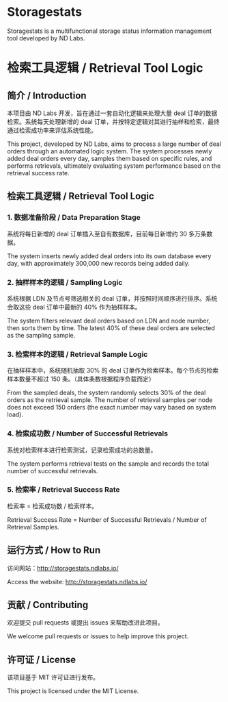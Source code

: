 # Storagestats
Storagestats is a multifunctional storage status information management tool developed by ND Labs.


# 检索工具逻辑 / Retrieval Tool Logic

## 简介 / Introduction

本项目由 ND Labs 开发，旨在通过一套自动化逻辑来处理大量 deal 订单的数据检索。系统每天处理新增的 deal 订单，并按特定逻辑对其进行抽样和检索，最终通过检索成功率来评估系统性能。

This project, developed by ND Labs, aims to process a large number of deal orders through an automated logic system. The system processes newly added deal orders every day, samples them based on specific rules, and performs retrievals, ultimately evaluating system performance based on the retrieval success rate.

## 检索工具逻辑 / Retrieval Tool Logic

### 1. 数据准备阶段 / Data Preparation Stage

系统将每日新增的 deal 订单插入至自有数据库，目前每日新增约 30 多万条数据。

The system inserts newly added deal orders into its own database every day, with approximately 300,000 new records being added daily.

### 2. 抽样样本的逻辑 / Sampling Logic

系统根据 LDN 及节点号筛选相关的 deal 订单，并按照时间顺序进行排序。系统会取这些 deal 订单中最新的 40% 作为抽样样本。

The system filters relevant deal orders based on LDN and node number, then sorts them by time. The latest 40% of these deal orders are selected as the sampling sample.

### 3. 检索样本的逻辑 / Retrieval Sample Logic

在抽样样本中，系统随机抽取 30% 的 deal 订单作为检索样本。每个节点的检索样本数量不超过 150 条。（具体条数根据程序负载而定）

From the sampled deals, the system randomly selects 30% of the deal orders as the retrieval sample. The number of retrieval samples per node does not exceed 150 orders (the exact number may vary based on system load).

### 4. 检索成功数 / Number of Successful Retrievals

系统对检索样本进行检索测试，记录检索成功的总数量。

The system performs retrieval tests on the sample and records the total number of successful retrievals.

### 5. 检索率 / Retrieval Success Rate

检索率 = 检索成功数 / 检索样本。

Retrieval Success Rate = Number of Successful Retrievals / Number of Retrieval Samples.

## 运行方式 / How to Run

访问网站：http://storagestats.ndlabs.io/

Access the website: http://storagestats.ndlabs.io/

## 贡献 / Contributing

欢迎提交 pull requests 或提出 issues 来帮助改进此项目。

We welcome pull requests or issues to help improve this project.

## 许可证 / License

该项目基于 MIT 许可证进行发布。

This project is licensed under the MIT License.
